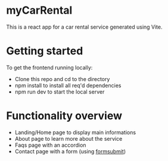 # myCarRental 

This is a react app for a car rental service generated using Vite.

# Getting started

To get the frontend running locally:

* Clone this repo and cd to the directory
* npm install to install all req'd dependencies
* npm run dev to start the local server 

# Functionality overview

* Landing/Home page to display main informations
* About page to learn more about the service
* Faqs page with an accordion
* Contact page with a form (using [formsubmit](formsubmit.co))